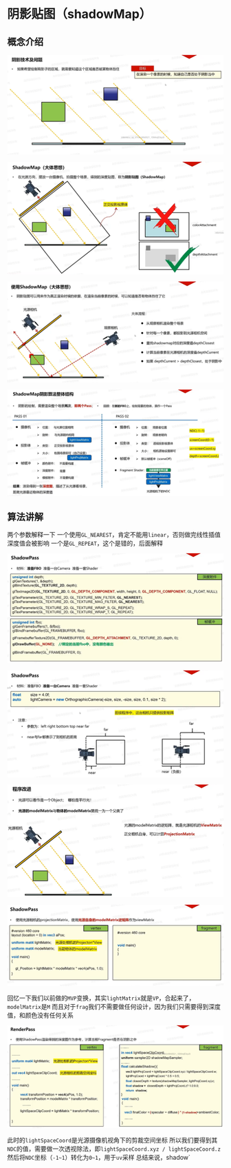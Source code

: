 # 阴影贴图（shadowMap）

## 概念介绍

![输入图片说明](/imgs/2025-02-24/Xystxk4pUs9EQxPo.png)

![输入图片说明](/imgs/2025-02-24/O5n74KyI0Xkk1SeU.png)

![输入图片说明](/imgs/2025-02-24/jClWSRHKAWXtbttH.png)

![输入图片说明](/imgs/2025-02-24/xkyqTo0dECcTTJ8m.png)

## 算法讲解
两个参数解释一下
一个使用`GL_NEAREST`，肯定不能用`linear`，否则做完线性插值深度值会被影响
一个是`GL_REPEAT`，这个是错的，后面解释 

![输入图片说明](/imgs/2025-02-24/NVmog7RYzyRRYTcS.png)

![输入图片说明](/imgs/2025-02-24/71JQFf6EZoalHGl6.png)

![输入图片说明](/imgs/2025-02-25/2tL6k9gy8fm1nN5F.png)

![输入图片说明](/imgs/2025-02-25/JnYMglXpd2wsmKfS.png)

回忆一下我们以前做的`MVP`变换，其实`lightMatrix`就是`VP`，合起来了，`modelMatrix`是`M`
而且对于`frag`我们不需要做任何设计，因为我们只需要得到深度值，和颜色没有任何关系

![输入图片说明](/imgs/2025-02-25/WCKxnJAEK1RJaMKa.png)

此时的`lightSpaceCoord`是光源摄像机视角下的剪裁空间坐标
所以我们要得到其`NDC`的值，需要做一次透视除法，即`lightSpaceCoord.xyz / lightSpaceCoord.z`
然后将`NDC`坐标（`-1~1`）转化为`0~1`，用于`uv`采样
总结来说，shadow`
<!--stackedit_data:
eyJoaXN0b3J5IjpbLTEwNTQ3ODU5NjIsLTQ5Mjc4NjIxLDE2MT
Y1NTY5NzIsLTEwNzc2NDgzNTAsMzI4ODUyNTQ1LC0xNDA5NDU5
MCwtMzczMzg5NTg2LC02Mzk4NzQyMTIsLTE3Mjg0ODk1NTYsLT
EyNDkwMTM2NTQsLTg2OTcyNDAwOV19
-->